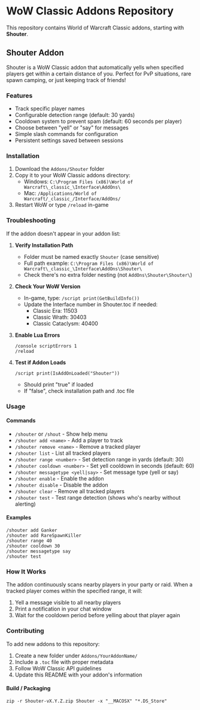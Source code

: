 # WoW Classic Addons Repository

This repository contains World of Warcraft Classic addons, starting with **Shouter**.

## Shouter Addon

Shouter is a WoW Classic addon that automatically yells when specified players get within a certain distance of you. Perfect for PvP situations, rare spawn camping, or just keeping track of friends!

### Features

- Track specific player names
- Configurable detection range (default: 30 yards)
- Cooldown system to prevent spam (default: 60 seconds per player)
- Choose between "yell" or "say" for messages
- Simple slash commands for configuration
- Persistent settings saved between sessions

### Installation

1. Download the `Addons/Shouter` folder
2. Copy it to your WoW Classic addons directory:
   - Windows: `C:\Program Files (x86)\World of Warcraft\_classic_\Interface\AddOns\`
   - Mac: `/Applications/World of Warcraft/_classic_/Interface/AddOns/`
3. Restart WoW or type `/reload` in-game

### Troubleshooting

If the addon doesn't appear in your addon list:

1. **Verify Installation Path**
   - Folder must be named exactly `Shouter` (case sensitive)
   - Full path example: `C:\Program Files (x86)\World of Warcraft\_classic_\Interface\AddOns\Shouter\`
   - Check there's no extra folder nesting (not `AddOns\Shouter\Shouter\`)

2. **Check Your WoW Version**
   - In-game, type: `/script print(GetBuildInfo())`
   - Update the Interface number in Shouter.toc if needed:
     - Classic Era: 11503
     - Classic Wrath: 30403
     - Classic Cataclysm: 40400

3. **Enable Lua Errors**
   ```
   /console scriptErrors 1
   /reload
   ```

4. **Test if Addon Loads**
   ```
   /script print(IsAddOnLoaded("Shouter"))
   ```
   - Should print "true" if loaded
   - If "false", check installation path and .toc file

### Usage

#### Commands

- `/shouter` or `/shout` - Show help menu
- `/shouter add <name>` - Add a player to track
- `/shouter remove <name>` - Remove a tracked player
- `/shouter list` - List all tracked players
- `/shouter range <number>` - Set detection range in yards (default: 30)
- `/shouter cooldown <number>` - Set yell cooldown in seconds (default: 60)
- `/shouter messagetype <yell|say>` - Set message type (yell or say)
- `/shouter enable` - Enable the addon
- `/shouter disable` - Disable the addon
- `/shouter clear` - Remove all tracked players
- `/shouter test` - Test range detection (shows who's nearby without alerting)

#### Examples

```
/shouter add Ganker
/shouter add RareSpawnKiller
/shouter range 40
/shouter cooldown 30
/shouter messagetype say
/shouter test
```

### How It Works

The addon continuously scans nearby players in your party or raid. When a tracked player comes within the specified range, it will:
1. Yell a message visible to all nearby players
2. Print a notification in your chat window
3. Wait for the cooldown period before yelling about that player again

### Contributing

To add new addons to this repository:
1. Create a new folder under `Addons/YourAddonName/`
2. Include a `.toc` file with proper metadata
3. Follow WoW Classic API guidelines
4. Update this README with your addon's information

#### Build / Packaging

`zip -r Shouter-vX.Y.Z.zip Shouter -x "__MACOSX" "*.DS_Store"`
